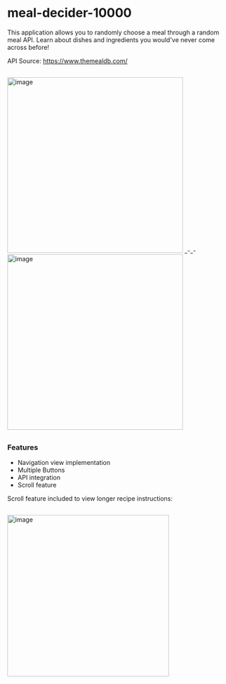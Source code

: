 # meal-decider-10000
This application allows you to randomly choose a meal through a random meal API. Learn about dishes and ingredients you would've never come across before!

API Source: 
https://www.themealdb.com/
## 
<img width="400" alt="image" src="https://github.com/mayasoleimani/meal-decider-10000/assets/82066258/5a9c739a-2b76-419a-9afd-df782d26b9ff">
_-_-
<img width="400" alt="image" src="https://github.com/mayasoleimani/meal-decider-10000/assets/82066258/00f1a762-019a-46ff-a924-2a9c46641f4f">

##
### Features
* Navigation view implementation
* Multiple Buttons
* API integration
* Scroll feature

Scroll feature included to view longer recipe instructions:
## 
<img width="368" alt="image" src="https://github.com/mayasoleimani/meal-decider-10000/assets/82066258/bafacbd5-5973-484a-879e-4ab1f601481d">
